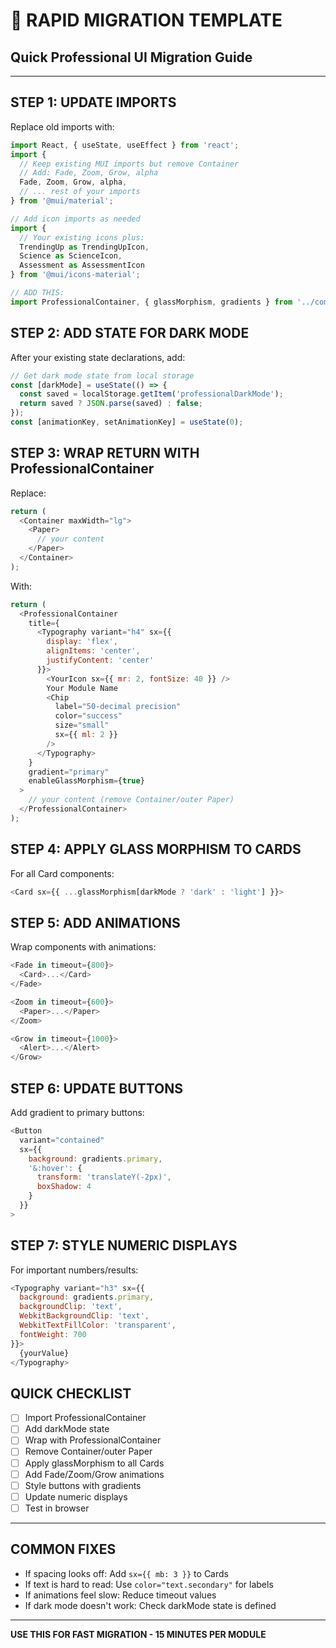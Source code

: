 # 🚀 RAPID MIGRATION TEMPLATE
## Quick Professional UI Migration Guide

---

## STEP 1: UPDATE IMPORTS
Replace old imports with:
```javascript
import React, { useState, useEffect } from 'react';
import {
  // Keep existing MUI imports but remove Container
  // Add: Fade, Zoom, Grow, alpha
  Fade, Zoom, Grow, alpha,
  // ... rest of your imports
} from '@mui/material';

// Add icon imports as needed
import {
  // Your existing icons plus:
  TrendingUp as TrendingUpIcon,
  Science as ScienceIcon,
  Assessment as AssessmentIcon
} from '@mui/icons-material';

// ADD THIS:
import ProfessionalContainer, { glassMorphism, gradients } from '../components/common/ProfessionalContainer';
```

## STEP 2: ADD STATE FOR DARK MODE
After your existing state declarations, add:
```javascript
// Get dark mode state from local storage
const [darkMode] = useState(() => {
  const saved = localStorage.getItem('professionalDarkMode');
  return saved ? JSON.parse(saved) : false;
});
const [animationKey, setAnimationKey] = useState(0);
```

## STEP 3: WRAP RETURN WITH ProfessionalContainer
Replace:
```javascript
return (
  <Container maxWidth="lg">
    <Paper>
      // your content
    </Paper>
  </Container>
);
```

With:
```javascript
return (
  <ProfessionalContainer
    title={
      <Typography variant="h4" sx={{
        display: 'flex',
        alignItems: 'center',
        justifyContent: 'center'
      }}>
        <YourIcon sx={{ mr: 2, fontSize: 40 }} />
        Your Module Name
        <Chip
          label="50-decimal precision"
          color="success"
          size="small"
          sx={{ ml: 2 }}
        />
      </Typography>
    }
    gradient="primary"
    enableGlassMorphism={true}
  >
    // your content (remove Container/outer Paper)
  </ProfessionalContainer>
);
```

## STEP 4: APPLY GLASS MORPHISM TO CARDS
For all Card components:
```javascript
<Card sx={{ ...glassMorphism[darkMode ? 'dark' : 'light'] }}>
```

## STEP 5: ADD ANIMATIONS
Wrap components with animations:
```javascript
<Fade in timeout={800}>
  <Card>...</Card>
</Fade>

<Zoom in timeout={600}>
  <Paper>...</Paper>
</Zoom>

<Grow in timeout={1000}>
  <Alert>...</Alert>
</Grow>
```

## STEP 6: UPDATE BUTTONS
Add gradient to primary buttons:
```javascript
<Button
  variant="contained"
  sx={{
    background: gradients.primary,
    '&:hover': {
      transform: 'translateY(-2px)',
      boxShadow: 4
    }
  }}
>
```

## STEP 7: STYLE NUMERIC DISPLAYS
For important numbers/results:
```javascript
<Typography variant="h3" sx={{
  background: gradients.primary,
  backgroundClip: 'text',
  WebkitBackgroundClip: 'text',
  WebkitTextFillColor: 'transparent',
  fontWeight: 700
}}>
  {yourValue}
</Typography>
```

## QUICK CHECKLIST
- [ ] Import ProfessionalContainer
- [ ] Add darkMode state
- [ ] Wrap with ProfessionalContainer
- [ ] Remove Container/outer Paper
- [ ] Apply glassMorphism to all Cards
- [ ] Add Fade/Zoom/Grow animations
- [ ] Style buttons with gradients
- [ ] Update numeric displays
- [ ] Test in browser

---

## COMMON FIXES
- If spacing looks off: Add `sx={{ mb: 3 }}` to Cards
- If text is hard to read: Use `color="text.secondary"` for labels
- If animations feel slow: Reduce timeout values
- If dark mode doesn't work: Check darkMode state is defined

---

**USE THIS FOR FAST MIGRATION - 15 MINUTES PER MODULE**